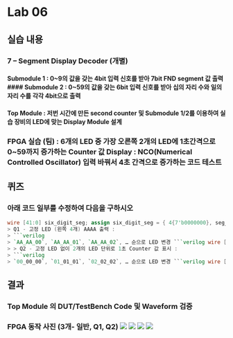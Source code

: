 # Lab 06 
## 실습 내용 
### **7 – Segment Display Decoder (개별)** 
#### **Submodule 1** : 0~9의 값을 갖는 4bit 입력 신호를 받아 7bit FND segment 값 출력 #### **Submodule 2** : 0~59의 값을 갖는 6bit 입력 신호를 받아 십의 자리 수와 일의 자리 수를 각각 4bit으로 출력
 #### **Top Module** : 저번 시간에 만든 second counter 및 Submodule 1/2를 이용하여 실습 장비의 LED에 맞는 Display Module 설계 
 ### FPGA 실습 (팀) : 6개의 LED 중 가장 오른쪽 2개의 LED에 1초간격으로 0~59까지 증가하는 Counter 값 Display : NCO(Numerical Controlled Oscillator) 입력 바꿔서 4초 간격으로 증가하는 코드 테스트 
 ## 퀴즈 
 ### 아래 코드 일부를 수정하여 다음을 구하시오
  ```verilog 
  wire [41:0] six_digit_seg; assign six_digit_seg = { 4{7'b0000000}, seg_left, seg_right } ``` 
  > Q1 - 고정 LED (왼쪽 4개) AAAA 출력 : 
  > ```verilog
  > `AA_AA_00`, `AA_AA_01`, `AA_AA_02`, … 순으로 LED 변경 ```verilog wire [41:0] six_digit_seg; assign six_digit_seg = { 4{7'b1110111}, seg_left, seg_right } ``` 
  > > Q2 - 고정 LED 없이 2개의 LED 단위로 1초 Counter 값 표시 : 
  > ```verilog
  > `00_00_00`, `01_01_01`, `02_02_02`, … 순으로 LED 변경 ```verilog wire [41:0] six_digit_seg; assign six_digit_seg = { 3{seg_left, seg_right} } 
 ```

   ## 결과 
   ### **Top Module 의 DUT/TestBench Code 및 Waveform 검증** 
   ### **FPGA 동작 사진 (3개- 일반, Q1, Q2)** ![](https://github.com/jungeun0/logic_design/blob/master/project%2006/12312321213213.PNG) ![](https://github.com/jungeun0/logic_design/blob/master/project%2006/result.jpg) ![](https://github.com/jungeun0/logic_design/blob/master/project%2006/q2.jpg) ![](https://github.com/jungeun0/logic_design/blob/master/project%2006/q3.jpg)
<!--stackedit_data:
eyJoaXN0b3J5IjpbMjE2MTE3Mjg1LDExODk3NjcxMjEsLTExOD
Y5ODM1OTMsLTgyMDIwMDUzNiwtMjAyMjIwNjM3MSw4MzMxMjE2
NjcsLTg3NTM2NjA4XX0=
-->
